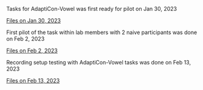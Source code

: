 Tasks for AdaptiCon-Vowel was first ready for pilot on Jan 30, 2023

[Files on Jan 30, 2023](https://github.com/SFU-LAB/adapticon/tree/main/AdaptiCon-Vowel%20Jan%2030,%202023)

First pilot of the task within lab members with 2 naive participants was done on Feb 2, 2023

[Files on Feb 2, 2023](https://github.com/SFU-LAB/adapticon/tree/main/AdaptiCon-Vowel%20Feb%202.%202023)

Recording setup testing with AdaptiCon-Vowel tasks was done on Feb 13, 2023

[Files on Feb 13, 2023](https://github.com/SFU-LAB/adapticon/tree/main/AdaptiCon-Vowel%20Feb%2013,%202023)
